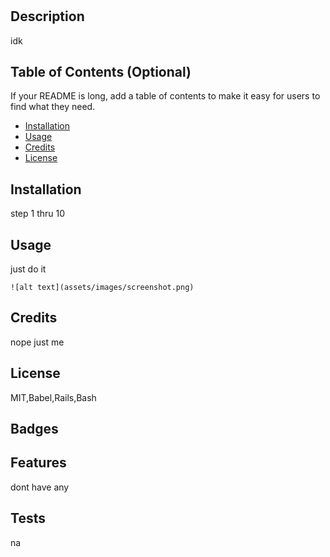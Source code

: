 # <runnign>

## Description

idk 

## Table of Contents (Optional)

If your README is long, add a table of contents to make it easy for users to find what they need.

- [Installation](#installation)
- [Usage](#usage)
- [Credits](#credits)
- [License](#license)

## Installation

step 1 thru 10

## Usage

just do it
   
    ![alt text](assets/images/screenshot.png)
    

## Credits

nope just me 

## License

MIT,Babel,Rails,Bash


## Badges


## Features

dont have any

## Tests

na